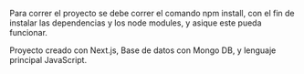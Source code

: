 Para correr el proyecto se debe correr el comando npm install, con el fin de instalar las dependencias y los node modules, y asique este pueda funcionar.

Proyecto creado con Next.js, Base de datos con Mongo DB, y lenguaje principal JavaScript.
 
 
